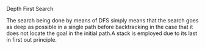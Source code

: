 Depth First Search

The search being done by means of DFS simply means that the search goes as deep as possible in a single path before backtracking in the case that it does not locate the goal in the initial path.A stack is employed due to its last in first out principle.
